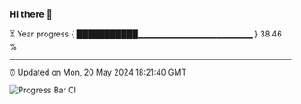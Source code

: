 ### Hi there 👋

⏳ Year progress { ███████████▁▁▁▁▁▁▁▁▁▁▁▁▁▁▁▁▁▁▁ } 38.46 %

---

⏰ Updated on Mon, 20 May 2024 18:21:40 GMT

![Progress Bar CI](https://github.com/liununu/liununu/workflows/Progress%20Bar%20CI/badge.svg)
